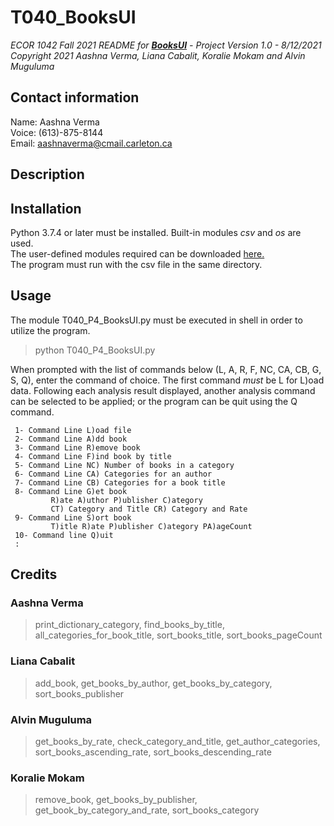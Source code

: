 # T040_BooksUI
*ECOR 1042 Fall 2021 README for [**BooksUI**](https://github.com/AASH800/T040_BooksUI) - Project Version 1.0 - 8/12/2021*  
*Copyright 2021 Aashna Verma, Liana Cabalit, Koralie Mokam and Alvin Muguluma*

## Contact information
Name: Aashna Verma  
Voice: (613)-875-8144  
Email: aashnaverma@cmail.carleton.ca

## Description


## Installation
Python 3.7.4 or later must be installed.
Built-in modules _csv_ and _os_ are used.  
The user-defined modules required can be downloaded [here.](https://github.com/AASH800/T040_BooksUI/archive/refs/heads/main.zip)  
The program must run with the csv file in the same directory. 

## Usage
The module T040_P4_BooksUI.py must be executed in shell in order to utilize the program.
>python T040_P4_BooksUI.py

When prompted with the list of commands below (L, A, R, F, NC, CA, CB, G, S, Q), enter the command of choice. 
The first command _must_ be L for L)oad data. Following each analysis result displayed, another analysis command can be selected to be 
applied; or the program can be quit using the Q command.  
```
 1- Command Line L)oad file
 2- Command Line A)dd book
 3- Command Line R)emove book
 4- Command Line F)ind book by title
 5- Command Line NC) Number of books in a category
 6- Command Line CA) Categories for an author
 7- Command Line CB) Categories for a book title
 8- Command Line G)et book
         R)ate A)uthor P)ublisher C)ategory
         CT) Category and Title CR) Category and Rate
 9- Command Line S)ort book
         T)itle R)ate P)ublisher C)ategory PA)ageCount
 10- Command line Q)uit
 : 
```

## Credits
### Aashna Verma  
>print_dictionary_category, find_books_by_title, all_categories_for_book_title, sort_books_title, sort_books_pageCount

### Liana Cabalit  
>add_book, get_books_by_author, get_books_by_category, sort_books_publisher

### Alvin Muguluma  
>get_books_by_rate, check_category_and_title, get_author_categories, sort_books_ascending_rate, sort_books_descending_rate 

### Koralie Mokam  
>remove_book, get_books_by_publisher, get_book_by_category_and_rate, sort_books_category
